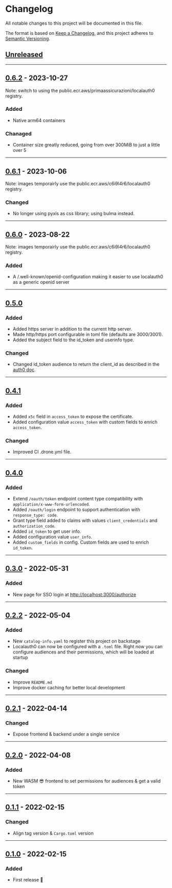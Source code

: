 # Changelog

All notable changes to this project will be documented in this file.

The format is based on [Keep a Changelog](https://keepachangelog.com/en/1.0.0/),
and this project adheres to [Semantic Versioning](https://semver.org/spec/v2.0.0.html).

## [Unreleased]

---

## [0.6.2] - 2023-10-27

Note: switch to using the public.ecr.aws/primaassicurazioni/localauth0 registry.

### Added

- Native arm64 containers

### Chanaged

- Container size greatly reduced, going from over 300MiB to just a little over 5

---

## [0.6.1] - 2023-10-06

Note: images temporairly use the public.ecr.aws/c6i9l4r6/localauth0 registry.

### Changed
- No longer using pyxis as css library; using bulma instead.

---

## [0.6.0] - 2023-08-22

Note: images temporairly use the public.ecr.aws/c6i9l4r6/localauth0 registry.

### Added
- A /.well-known/openid-configuration making it easier to use localauth0 as a generic openid server

---

## [0.5.0]

### Added

- Added https server in addition to the current http server.
- Made http/https port configurable in toml file (defaults are 3000/3001).
- Added the subject field to the id_token and userinfo type.

### Changed

- Changed id_token audience to return the client_id as described in the [auth0 doc](https://auth0.com/docs/secure/tokens/id-tokens/validate-id-tokens).

---

## [0.4.1]

### Added

- Added `x5c` field in `access_token` to expose the certificate.
- Added configuration value `access_token` with custom fields to enrich `access_token`.

### Changed

- Improved CI .drone.yml file.

---

## [0.4.0]

### Added

- Extend `/oauth/token` endpoint content type compatibility with `application/x-www-form-urlencoded`.
- Added `/oauth/login` endpoint to support authentication with `response_type: code`.
- Grant type field added to claims with values `client_credentials` and `authorization_code`.
- Added `id_token` to get user info.
- Added configuration value `user_info`.
- Added `custom_fields` in config. Custom fields are used to enrich `id_token`. 

---

## [0.3.0] - 2022-05-31

### Added

- New page for SSO login at <http://localhost:3000/authorize>

---

## [0.2.2] - 2022-05-04

### Added

- New `catalog-info.yaml` to register this project on backstage
- Localauth0 can now be configured with a `.toml` file.
  Right now you can configure audiences and their permissions, which will be loaded at startup

### Changed

- Improve `README.md`
- Improve docker caching for better local development

---

## [0.2.1] - 2022-04-14

### Changed

- Expose frontend & backend under a single service

---

## [0.2.0] - 2022-04-08

### Added

- New WASM 😎 frontend to set permissions for audiences & get a valid token

---

## [0.1.1] - 2022-02-15

### Changed

- Align tag version & `Cargo.toml` version

---

## [0.1.0] - 2022-02-15

### Added

- First release 🎉



[Unreleased]: https://github.com/primait/localauth0/compare/0.6.2...HEAD
[0.6.2]: https://github.com/primait/localauth0/compare/0.6.1...0.6.2
[0.6.1]: https://github.com/primait/localauth0/compare/0.6.0...0.6.1
[0.6.0]: https://github.com/primait/localauth0/compare/0.5.0...0.6.0
[0.5.0]: https://github.com/primait/localauth0/compare/0.4.1...0.5.0
[0.4.1]: https://github.com/primait/localauth0/compare/0.4.0...0.4.1
[0.4.0]: https://github.com/primait/localauth0/compare/0.3.0...0.4.0
[0.3.0]: https://github.com/primait/localauth0/compare/0.2.2...0.3.0
[0.2.2]: https://github.com/primait/localauth0/compare/0.2.1...0.2.2
[0.2.1]: https://github.com/primait/localauth0/compare/0.2.0...0.2.1
[0.2.0]: https://github.com/primait/localauth0/compare/0.1.1...0.2.0
[0.1.1]: https://github.com/primait/localauth0/compare/0.1.0...0.1.1
[0.1.0]: https://github.com/primait/localauth0/releases/tag/0.1.0
